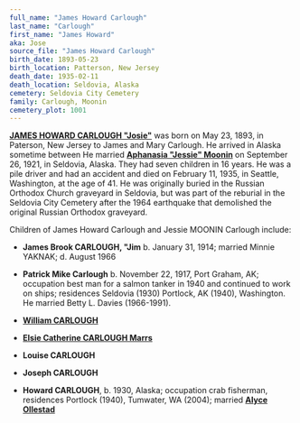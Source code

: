 ```yaml
---
full_name: "James Howard Carlough"
last_name: "Carlough"
first_name: "James Howard"
aka: Jose
source_file: "James Howard Carlough"
birth_date: 1893-05-23
birth_location: Patterson, New Jersey
death_date: 1935-02-11
death_location: Seldovia, Alaska
cemetery: Seldovia City Cemetery
family: Carlough, Moonin
cemetery_plot: 1001
---
```


[**JAMES HOWARD CARLOUGH "Josie"**](../_families/Carlough_Family.md) was born on May 23, 1893, in Paterson,
New Jersey to James and Mary Carlough. He arrived in Alaska sometime
between He married [**Aphanasia "Jessie" Moonin**](./Barnhardt_Jessie_Moonin.md) on September 26,
1921, in Seldovia, Alaska. They had seven children in 16 years. He was a
pile driver and had an accident and died on February 11, 1935, in
Seattle, Washington, at the age of 41. He was originally buried in the
Russian Orthodox Church graveyard in Seldovia, but was part of the
reburial in the Seldovia City Cemetery after the 1964 earthquake that
demolished the original Russian Orthodox graveyard.

Children of James Howard Carlough and Jessie MOONIN Carlough include:

 - **James Brook CARLOUGH, "Jim** b. January 31, 1914; married Minnie YAKNAK; d. August 1966

 - **Patrick Mike Carlough** b. November 22, 1917, Port Graham, AK; occupation best man for a salmon tanker in 1940 and continued to work on ships; residences Seldovia (1930) Portlock, AK (1940), Washington. He married Betty L. Davies (1966-1991).
 
 - [**William CARLOUGH**](./Carlough_William_A.md)
   
 - [**Elsie Catherine CARLOUGH Marrs**](./Marrs_Elsie_Catherine_Carlough.md)
 
 - **Louise CARLOUGH**
  
 - **Joseph CARLOUGH**
  
 - **Howard CARLOUGH**, b. 1930, Alaska; occupation crab fisherman, residences Portlock (1940), Tumwater, WA (2004); married [**Alyce Ollestad**](./Carlough_Alice_Ollestadt.md)




